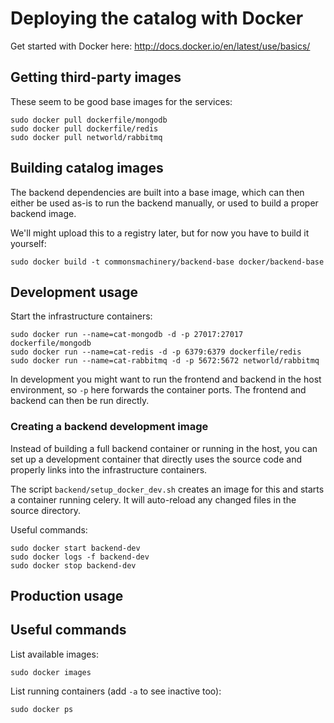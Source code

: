 Deploying the catalog with Docker
=================================

Get started with Docker here:
http://docs.docker.io/en/latest/use/basics/

Getting third-party images
--------------------------

These seem to be good base images for the services:

    sudo docker pull dockerfile/mongodb
    sudo docker pull dockerfile/redis
    sudo docker pull networld/rabbitmq


Building catalog images
-----------------------

The backend dependencies are built into a base image, which can then
either be used as-is to run the backend manually, or used to build a
proper backend image.

We'll might upload this to a registry later, but for now you have to
build it yourself:

    sudo docker build -t commonsmachinery/backend-base docker/backend-base


Development usage
-----------------

Start the infrastructure containers:

    sudo docker run --name=cat-mongodb -d -p 27017:27017 dockerfile/mongodb
    sudo docker run --name=cat-redis -d -p 6379:6379 dockerfile/redis
    sudo docker run --name=cat-rabbitmq -d -p 5672:5672 networld/rabbitmq

In development you might want to run the frontend and backend in the
host environment, so `-p` here forwards the container ports.  The
frontend and backend can then be run directly.


### Creating a backend development image

Instead of building a full backend container or running in the host,
you can set up a development container that directly uses the source
code and properly links into the infrastructure containers.

The script `backend/setup_docker_dev.sh` creates an image for this and
starts a container running celery.  It will auto-reload any changed
files in the source directory.

Useful commands:

    sudo docker start backend-dev
    sudo docker logs -f backend-dev
    sudo docker stop backend-dev


Production usage
----------------



Useful commands
---------------

List available images:

    sudo docker images

List running containers (add `-a` to see inactive too):

    sudo docker ps
    

